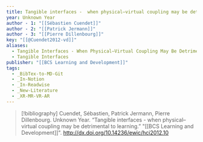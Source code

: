 ```yaml
---
title: Tangible interfaces -  when physical–virtual coupling may be detrimental to learning
year: Unknown Year
author - 1: "[[Sébastien Cuendet]]"
author - 2: "[[Patrick Jermann]]"
author - 3: "[[Pierre Dillenbourg]]"
key: "[[@Cuendet2012-vd]]"
aliases:
  - Tangible Interfaces - When Physical–Virtual Coupling May Be Detrimental To Learning
  - Tangible Interfaces
publisher: "[[BCS Learning and Development]]"
tags:
  - _BibTex-to-MD-Git
  - _In-Notion
  - _In-Readwise
  - _New-Literature
  - _XR-MR-VR-AR
---
```


> [!bibliography]
> Cuendet, Sébastien, Patrick Jermann, Pierre Dillenbourg. Unknown Year. “Tangible interfaces -  when physical–virtual coupling may be detrimental to learning.” "[[BCS Learning and Development]]". http://dx.doi.org/10.14236/ewic/hci2012.10